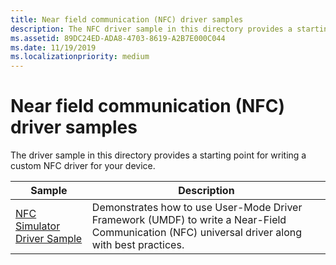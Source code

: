 ```yaml
---
title: Near field communication (NFC) driver samples
description: The NFC driver sample in this directory provides a starting point for writing a custom driver for your device.
ms.assetid: 89DC24ED-ADA8-4703-8619-A2B7E000C044
ms.date: 11/19/2019
ms.localizationpriority: medium
---
```


# Near field communication (NFC) driver samples

The driver sample in this directory provides a starting point for writing a custom NFC driver for your device.

| Sample | Description
| --- | --- |
| [NFC Simulator Driver Sample](https://docs.microsoft.com/samples/microsoft/windows-driver-samples/nfc-cx-client-driver-sample/) | Demonstrates how to use User-Mode Driver Framework (UMDF) to write a Near-Field Communication (NFC) universal driver along with best practices. |
